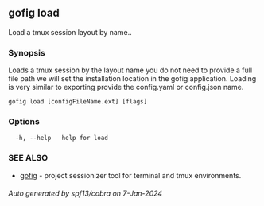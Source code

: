 ## gofig load

Load a tmux session layout by name..

### Synopsis

Loads a tmux session by the layout name
	you do not need to provide a full file path we will set the installation location
	in the gofig application.
	Loading is very similar to exporting provide the config.yaml or config.json name.
	

```
gofig load [configFileName.ext] [flags]
```

### Options

```
  -h, --help   help for load
```

### SEE ALSO

* [gofig](gofig.md)	 - project sessionizer tool for terminal and tmux environments.

###### Auto generated by spf13/cobra on 7-Jan-2024
